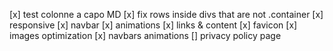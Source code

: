 [x] test colonne a capo MD
[x] fix rows inside divs that are not .container
[x] responsive
[x] navbar
[x] animations
[x] links & content
[x] favicon
[x] images optimization
[x] navbars animations
[] privacy policy page